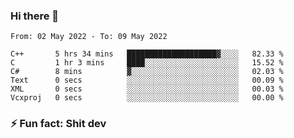 ### Hi there 👋
<!--START_SECTION:waka-->

```text
From: 02 May 2022 - To: 09 May 2022

C++       5 hrs 34 mins   ████████████████████▓░░░░   82.33 %
C         1 hr 3 mins     ████░░░░░░░░░░░░░░░░░░░░░   15.52 %
C#        8 mins          ▓░░░░░░░░░░░░░░░░░░░░░░░░   02.03 %
Text      0 secs          ░░░░░░░░░░░░░░░░░░░░░░░░░   00.09 %
XML       0 secs          ░░░░░░░░░░░░░░░░░░░░░░░░░   00.03 %
Vcxproj   0 secs          ░░░░░░░░░░░░░░░░░░░░░░░░░   00.00 %
```

<!--END_SECTION:waka-->
<!--
**TG4LAaron/TG4LAaron** is a ✨ _special_ ✨ repository because its `README.md` (this file) appears on your GitHub profile.

Here are some ideas to get you started:

- 🔭 I’m currently working on ...
- 🌱 I’m currently learning ...
- 👯 I’m looking to collaborate on ...
- 🤔 I’m looking for help with ...
- 💬 Ask me about ...
- 📫 How to reach me: ...
- 😄 Pronouns: ...
- ⚡ Fun fact: ...
-->
### ⚡ Fun fact: Shit dev
